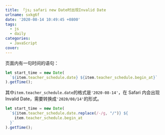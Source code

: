 ```yaml
---
title: 「js」safari new Date时出现Invalid Date
urlname: sxkg6f
date: '2020-08-14 10:49:45 +0800'
tags:
  - js
  - daily
categories:
  - JavaScript
cover:
---
```


<!-- more -->

页面内有一句时间的语句：

```javascript
let start_time = new Date(
  `${item.teacher_schedule.date} ${item.teacher_schedule.begin_at}`
).getTime();
```

其中`item.teacher_schedule.date`的格式是`'2020-08-14'`，在 Safari 内会出现 Invalid Date，需要转换成`'2020/08/14'`的形式。

```javascript
let start_time = new Date(
  `${item.teacher_schedule.date.replace(/-/g, "/")} ${
    item.teacher_schedule.begin_at
  }`
).getTime();
```
